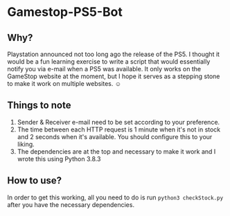 # Gamestop-PS5-Bot

## Why?
Playstation announced not too long ago the release of the PS5. I thought it would be a fun learning exercise to write a script that would essentially notify you via e-mail when a PS5 was available. It only works on the GameStop website at the moment, but I hope it serves as a stepping stone to make it work on multiple websites. ☺️


## Things to note
1. Sender & Receiver e-mail need to be set according to your preference.
2. The time between each HTTP request is 1 minute when it's not in stock and 2 seconds when it's available. You should configure this to your liking.
3. The dependencies are at the top and necessary to make it work and I wrote this using Python 3.8.3


## How to use?
In order to get this working, all you need to do is run `python3 checkStock.py` after you have the necessary dependencies. 

##
